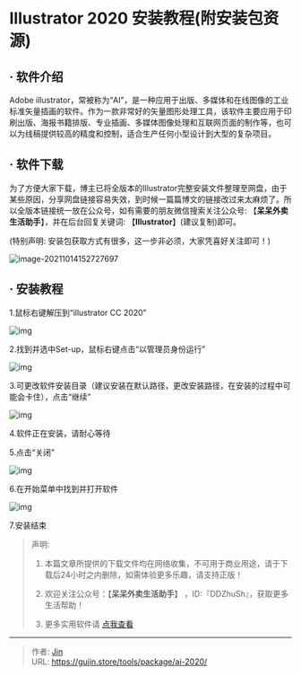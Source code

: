 # Illustrator 2020 安装教程(附安装包资源)


## · 软件介绍
Adobe illustrator，常被称为“AI”，是一种应用于出版、多媒体和在线图像的工业标准矢量插画的软件。作为一款非常好的矢量图形处理工具，该软件主要应用于印刷出版、海报书籍排版、专业插画、多媒体图像处理和互联网页面的制作等，也可以为线稿提供较高的精度和控制，适合生产任何小型设计到大型的复杂项目。

## · 软件下载
为了方便大家下载，博主已将全版本的Illustrator完整安装文件整理至网盘，由于某些原因，分享网盘链接容易失效，到时候一篇篇博文的链接改过来太麻烦了。所以全版本链接统一放在公众号，如有需要的朋友微信搜索关注公众号: 【**呆呆外卖生活助手**】，并在后台回复关键词: 【**Illustrator**】(建议复制)即可。

(特别声明: 安装包获取方式有很多，这一步非必须，大家凭喜好关注即可！)

![image-20211014152727697](https://img.gujin.store/img/image-20211014152727697.png)

## · 安装教程

1.鼠标右键解压到“illustrator CC 2020”

![img](https://img.gujin.store/img/v2-4ab8866d57a28cb7fa43b84714775e44_720w.png)

2.找到并选中Set-up，鼠标右键点击“以管理员身份运行”

![img](https://img.gujin.store/img/v2-3042e2567ca7b7f6def804b4defe35c4_720w.png)

3.可更改软件安装目录（建议安装在默认路径，更改安装路径，在安装的过程中可能会卡住），点击“继续”

![img](https://img.gujin.store/img/v2-37e6d746f6e854dff691788af63042df_720w.png)

4.软件正在安装，请耐心等待

5.点击“关闭”

![img](https://img.gujin.store/img/v2-2012a8893297e9e27f4178b25e59f782_720w.png)

6.在开始菜单中找到并打开软件

![img](https://img.gujin.store/img/v2-40ce6f415ee005f299715a29e3762d80_720w.png)

7.安装结束




> 声明: 
>
> 1. 本篇文章所提供的下载文件均在网络收集，不可用于商业用途，请于下载后24小时之内删除，如需体验更多乐趣，请支持正版！
>
> 2. 欢迎关注公众号：【**呆呆外卖生活助手**】 ，ID:『DDZhuSh』，获取更多生活帮助！
>
> 3. 更多实用软件请  [点我查看](/tools)


---

> 作者: [Jin](https://img.gujin.store/img/favicon.ico)  
> URL: https://gujin.store/tools/package/ai-2020/  

